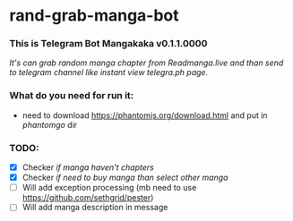 # rand-grab-manga-bot
### This is Telegram Bot Mangakaka v0.1.1.0000
*It's can grab random manga chapter from Readmanga.live and than send to telegram channel like instant view telegra.ph page.*

### What do you need for run it:
- need to download https://phantomjs.org/download.html and put in *phantomgo* dir

### TODO:
- [X] Checker *if manga haven't chapters*
- [X] Checker *if need to buy manga than select other manga*
- [ ] Will add exception processing (mb need to use https://github.com/sethgrid/pester)
- [ ] Will add manga description in message